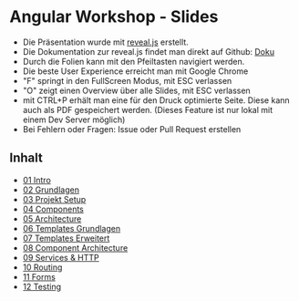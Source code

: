 # Angular Workshop - Slides

- Die Präsentation wurde mit [reveal.js](http://lab.hakim.se/reveal-js/) erstellt.
- Die Dokumentation zur reveal.js findet man direkt auf Github: [Doku](https://github.com/hakimel/reveal.js) 
- Durch die Folien kann mit den Pfeiltasten navigiert werden.
- Die beste User Experience erreicht man mit Google Chrome
- "F" springt in den FullScreen Modus, mit ESC verlassen
- "O" zeigt einen Overview über alle Slides, mit ESC verlassen
- mit CTRL+P erhält man eine für den Druck optimierte Seite. Diese kann auch als PDF gespeichert werden. (Dieses Feature ist nur lokal mit einem Dev Server möglich)
- Bei Fehlern oder Fragen: Issue oder Pull Request erstellen

## Inhalt
- [01 Intro](https://nioe.github.io/ws-angular_slides/slides/01_Intro.html)
- [02 Grundlagen](https://nioe.github.io/ws-angular_slides/slides/02_Grundlagen.html)
- [03 Projekt Setup](https://nioe.github.io/ws-angular_slides/slides/03_ProjectSetup.html)
- [04 Components](https://nioe.github.io/ws-angular_slides/slides/04_Components.html)
- [05 Architecture](https://nioe.github.io/ws-angular_slides/slides/05_Architecture.html)
- [06 Templates Grundlagen](https://nioe.github.io/ws-angular_slides/slides/06_Templates_Grundlagen.html)
- [07 Templates Erweitert](https://nioe.github.io/ws-angular_slides/slides/07_Templates_Erweitert.html)
- [08 Component Architecture](https://nioe.github.io/ws-angular_slides/slides/08_Component_Architecture.html)
- [09 Services & HTTP](https://nioe.github.io/ws-angular_slides/slides/09_Services_HTTP.html)
- [10 Routing](https://nioe.github.io/ws-angular_slides/slides/10_Routing.html)
- [11 Forms](https://nioe.github.io/ws-angular_slides/slides/11_Forms.html)
- [12 Testing](https://nioe.github.io/ws-angular_slides/slides/12_Testing.html)

